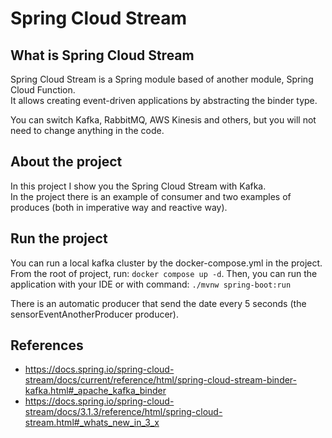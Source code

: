 # Spring Cloud Stream

## What is Spring Cloud Stream

Spring Cloud Stream is a Spring module based of another module, Spring Cloud Function. \
It allows creating event-driven applications by abstracting the binder type.

You can switch Kafka, RabbitMQ, AWS Kinesis and others, but you will not need to change anything in the code.

## About the project

In this project I show you the Spring Cloud Stream with Kafka. \
In the project there is an example of consumer and two examples of produces (both in imperative way and reactive way).


## Run the project

You can run a local kafka cluster by the docker-compose.yml in the project. \
From the root of project, run: `docker compose up -d`.
Then, you can run the application with your IDE or with command: `./mvnw spring-boot:run`

There is an automatic producer that send the date every 5 seconds (the sensorEventAnotherProducer producer).

## References
- https://docs.spring.io/spring-cloud-stream/docs/current/reference/html/spring-cloud-stream-binder-kafka.html#_apache_kafka_binder
- https://docs.spring.io/spring-cloud-stream/docs/3.1.3/reference/html/spring-cloud-stream.html#_whats_new_in_3_x
